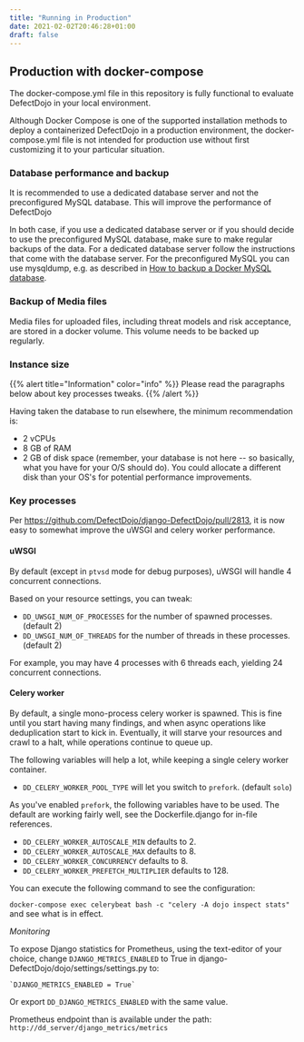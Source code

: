 ```yaml
---
title: "Running in Production"
date: 2021-02-02T20:46:28+01:00
draft: false
---
```




## Production with docker-compose

The docker-compose.yml file in this repository is fully functional to evaluate DefectDojo in your local environment.

Although Docker Compose is one of the supported installation methods to deploy a containerized DefectDojo in a production environment, the docker-compose.yml file is not intended for production use without first customizing it to your particular situation.

### Database performance and backup

It is recommended to use a dedicated database server and not the preconfigured MySQL database. This will improve the performance of DefectDojo

In both case, if you use a dedicated database server or if you should decide to use the preconfigured MySQL database, make sure to make regular backups of the data. For a dedicated database server follow the instructions that come with the database server. For the preconfigured MySQL you can use mysqldump, e.g. as described in [How to backup a Docker MySQL database](https://dev.to/grant_bartlett/how-to-backup-a-docker-mysql-database-3nd8).

### Backup of Media files

Media files for uploaded files, including threat models and risk acceptance, are stored in a docker volume. This volume needs to be backed up regularly.

### Instance size

{{% alert title="Information" color="info" %}}
Please read the paragraphs below about key processes tweaks.
{{% /alert %}}


Having taken the database to run elsewhere, the minimum recommendation
is:

-   2 vCPUs
-   8 GB of RAM
-   2 GB of disk space (remember, your database is not here \-- so
    basically, what you have for your O/S should do). You could allocate
    a different disk than your OS\'s for potential performance
    improvements.

### Key processes

Per <https://github.com/DefectDojo/django-DefectDojo/pull/2813>, it is
now easy to somewhat improve the uWSGI and celery worker performance.

#### uWSGI

By default (except in `ptvsd` mode for debug purposes), uWSGI will
handle 4 concurrent connections.

Based on your resource settings, you can tweak:

-   `DD_UWSGI_NUM_OF_PROCESSES` for the number of spawned processes.
    (default 2)
-   `DD_UWSGI_NUM_OF_THREADS` for the number of threads in these
    processes. (default 2)

For example, you may have 4 processes with 6 threads each, yielding 24
concurrent connections.

#### Celery worker

By default, a single mono-process celery worker is spawned. This is fine
until you start having many findings, and when async operations like
deduplication start to kick in. Eventually, it will starve your
resources and crawl to a halt, while operations continue to queue up.

The following variables will help a lot, while keeping a single celery
worker container.

-   `DD_CELERY_WORKER_POOL_TYPE` will let you switch to `prefork`.
    (default `solo`)

As you\'ve enabled `prefork`, the following variables have
to be used. The default are working fairly well, see the
Dockerfile.django for in-file references.

-   `DD_CELERY_WORKER_AUTOSCALE_MIN` defaults to 2.
-   `DD_CELERY_WORKER_AUTOSCALE_MAX` defaults to 8.
-   `DD_CELERY_WORKER_CONCURRENCY` defaults to 8.
-   `DD_CELERY_WORKER_PREFETCH_MULTIPLIER` defaults to 128.

You can execute the following command to see the configuration:

`docker-compose exec celerybeat bash -c "celery -A dojo inspect stats"`
and see what is in effect.


*Monitoring*

To expose Django statistics for Prometheus, using the text-editor of
your choice, change `DJANGO_METRICS_ENABLED` to True in
django-DefectDojo/dojo/settings/settings.py to:

``` {.sourceCode .console}
`DJANGO_METRICS_ENABLED = True`
```

Or export `DD_DJANGO_METRICS_ENABLED` with the same value.

Prometheus endpoint than is available under the path:
`http://dd_server/django_metrics/metrics`
